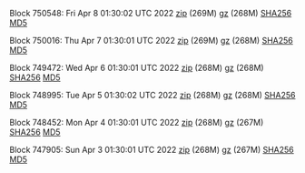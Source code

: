 Block 750548: Fri Apr  8 01:30:02 UTC 2022 [zip](https://files.01coin.io/mainnet/2022-04-08/bootstrap.dat.zip) (269M) [gz](https://files.01coin.io/mainnet/2022-04-08/bootstrap.dat.tar.gz) (268M) [SHA256](https://files.01coin.io/mainnet/2022-04-08/sha256.txt) [MD5](https://files.01coin.io/mainnet/2022-04-08/md5.txt)

Block 750016: Thu Apr  7 01:30:01 UTC 2022 [zip](https://files.01coin.io/mainnet/2022-04-07/bootstrap.dat.zip) (269M) [gz](https://files.01coin.io/mainnet/2022-04-07/bootstrap.dat.tar.gz) (268M) [SHA256](https://files.01coin.io/mainnet/2022-04-07/sha256.txt) [MD5](https://files.01coin.io/mainnet/2022-04-07/md5.txt)

Block 749472: Wed Apr  6 01:30:01 UTC 2022 [zip](https://files.01coin.io/mainnet/2022-04-06/bootstrap.dat.zip) (268M) [gz](https://files.01coin.io/mainnet/2022-04-06/bootstrap.dat.tar.gz) (268M) [SHA256](https://files.01coin.io/mainnet/2022-04-06/sha256.txt) [MD5](https://files.01coin.io/mainnet/2022-04-06/md5.txt)

Block 748995: Tue Apr  5 01:30:02 UTC 2022 [zip](https://files.01coin.io/mainnet/2022-04-05/bootstrap.dat.zip) (268M) [gz](https://files.01coin.io/mainnet/2022-04-05/bootstrap.dat.tar.gz) (268M) [SHA256](https://files.01coin.io/mainnet/2022-04-05/sha256.txt) [MD5](https://files.01coin.io/mainnet/2022-04-05/md5.txt)

Block 748452: Mon Apr  4 01:30:01 UTC 2022 [zip](https://files.01coin.io/mainnet/2022-04-04/bootstrap.dat.zip) (268M) [gz](https://files.01coin.io/mainnet/2022-04-04/bootstrap.dat.tar.gz) (267M) [SHA256](https://files.01coin.io/mainnet/2022-04-04/sha256.txt) [MD5](https://files.01coin.io/mainnet/2022-04-04/md5.txt)

Block 747905: Sun Apr  3 01:30:01 UTC 2022 [zip](https://files.01coin.io/mainnet/2022-04-03/bootstrap.dat.zip) (268M) [gz](https://files.01coin.io/mainnet/2022-04-03/bootstrap.dat.tar.gz) (267M) [SHA256](https://files.01coin.io/mainnet/2022-04-03/sha256.txt) [MD5](https://files.01coin.io/mainnet/2022-04-03/md5.txt)
